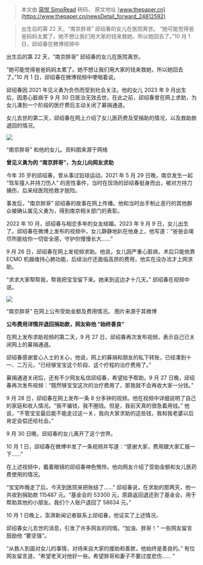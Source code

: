 > 本文由 [简悦 SimpRead](http://ksria.com/simpread/) 转码， 原文地址 [www.thepaper.cn](https://www.thepaper.cn/newsDetail_forward_24812592)

> 出生后的第 22 天，“南京胖哥” 邱绍春的女儿在医院离世。 “她可能觉得爸爸妈妈太累了。她不想让我们用大家的钱来救她，所以她回去了。”10 月 1 日，邱绍春在微博视频中

出生后的第 22 天，“南京胖哥” 邱绍春的女儿在医院离世。

“她可能觉得爸爸妈妈太累了。她不想让我们用大家的钱来救她，所以她回去了。”10 月 1 日，邱绍春在微博视频中哽咽着说。

邱绍春因 2021 年见义勇为负伤而受到社会关注。他的女儿 2023 年 9 月出生后，因患心脏病于 9 月 30 日医治无效去世。在此之前，邱绍春曾在网上求助，为女儿凑到一个阶段的医疗费后主动关闭了募捐通道。

女儿去世的第二天，邱绍春在网上介绍了女儿医药费及受捐助的情况，以及救助款退回的情况。

![](https://imagecloud.thepaper.cn/thepaper/image/272/660/8.jpg)

“南京胖哥” 和他的女儿。资料图来源于网络

**曾见义勇为的 “南京胖哥”，为女儿向网友求助**

今年 35 岁的邱绍春，曾从事过铅球运动。2021 年 5 月 29 日晚，南京发生一起 “驾车撞人并持刀伤人” 的恶性事件，当时在现场的邱绍春挺身而出，被对方持刀捅伤，后来经医院抢救才脱险。

事发后，“南京胖哥” 邱绍春的故事在网上传播。他和当时出手制止恶行的其他群众被确认属见义勇为，得到南京相关部门的表彰。

2022 年 10 月，邱绍春与相恋多年的女友结婚。2023 年 9 月 9 日，女儿出生了。邱绍春在微博上发布的视频中，女儿静静地趴在他身上，他写道：“爸爸会竭尽所能给你一切安全感，守护你慢慢长大……”

9 月 26 日，邱绍春在网上发视频求助。他说，女儿因严重心脏病，术后只能依靠 ECMO 机器维持心肺功能，后续治疗还面临高昂的费用，他实在没办法才上网求助。

“求求大家帮帮我，帮我把宝宝留下来。她来到这边才十几天。” 邱绍春在视频中说。

![](https://imagecloud.thepaper.cn/thepaper/image/272/660/9.png)

“南京胖哥” 在网上公布受助金额及费用情况。 图片来源于其微博

**公布费用详情并退回捐助款，网友称他 “始终善良”**

在网上发布求助视频的第二天，9 月 27 日，邱绍春再次发布视频，表示自己已关闭网上的募捐通道。

邱绍春感谢爱心人士的关心，他说，网上的募捐和朋友的私下转账，已经凑到十一、二万元，“已经够宝宝这个阶段、这个疗程的治疗费用了。”

募捐通道关闭后，还有不少网友私信邱绍春，希望给予帮助。9 月 27 日晚，邱绍春再次发布视频：“既然够宝宝这次的治疗费用了，那我就不会再收大家一分钱。”

9 月 28 日，邱绍春在网上发布一条 8 分多钟的视频。他在视频中详细说明了自己的家庭和收入情况。“我不骗钱，我不圈钱。但是，我前天真的很急着用钱。” 他说，“不管宝宝最后能不能走过这一关，我向大家求助的这些钱，我和我老婆以后肯定会偿还给社会。”

9 月 30 日晚，邱绍春的女儿离开了这个世界。

10 月 1 日，邱绍春在微博中发了一条视频并写道：“感谢大家，费用跟大家汇报一下……”

在上述视频中，戴着眼镜的邱绍春神色憔悴。他向网友介绍了受助金额和女儿医药费使用的情况。

“宝宝昨晚走了后，今天到医院来把账结了……” 邱绍春说，在求助的那两天，他一共收到捐助款 115487 元。“基金会的 53300 元，原路返回退还到了基金会，用于帮助其他的小朋友。我们个人账户退回了 58634 元。”

10 月 1 日晚上，澎湃新闻记者联系上邱绍春，他证实了上述情况。

邱绍春女儿去世的消息，引发了许多网友的同情。“加油、胖哥！” 一些网友留言鼓励他 “要坚强”。

“从救人到面对女儿的事情，对待来自大家的援助和善款，他始终是善良的。” 有位网友留言道，“希望老天对他好一些。希望胖哥和妻子不要过度悲伤…… ”